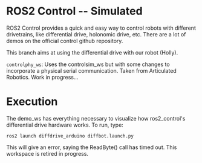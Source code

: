 # ROS2 Control -- Simulated

ROS2 Control provides a quick and easy way to control robots with different drivetrains, like differential drive, holonomic drive, etc. There are a lot of demos on the official control github repository. 

This branch aims at using the differential drive with our robot (Holly).

```controlphy_ws```: Uses the controlsim_ws but with some changes to incorporate a physical serial communication. Taken from Articulated Robotics. Work in progress...

# Execution

The demo_ws has everything necessary to visualize how ros2_control's differential drive hardware works. To run, type:

```ros2 launch diffdrive_arduino diffbot.launch.py```

This will give an error, saying the ReadByte() call has timed out. This workspace is retired in progress.
